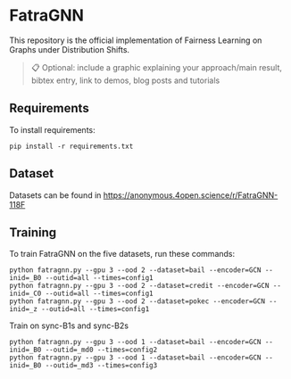 # FatraGNN

This repository is the official implementation of Fairness Learning on Graphs under Distribution Shifts. 

>📋  Optional: include a graphic explaining your approach/main result, bibtex entry, link to demos, blog posts and tutorials

## Requirements

To install requirements:

```setup
pip install -r requirements.txt
```

## Dataset

Datasets can be found in https://anonymous.4open.science/r/FatraGNN-118F

## Training

To train FatraGNN on the five datasets, run these commands:

```train
python fatragnn.py --gpu 3 --ood 2 --dataset=bail --encoder=GCN --inid=_B0 --outid=all --times=config1
python fatragnn.py --gpu 3 --ood 2 --dataset=credit --encoder=GCN --inid=_C0 --outid=all --times=config1
python fatragnn.py --gpu 3 --ood 2 --dataset=pokec --encoder=GCN --inid=_z --outid=all --times=config1
```
Train on sync-B1s and sync-B2s
```train
python fatragnn.py --gpu 3 --ood 1 --dataset=bail --encoder=GCN --inid=_B0 --outid=_md0 --times=config2
python fatragnn.py --gpu 3 --ood 1 --dataset=bail --encoder=GCN --inid=_B0 --outid=_md3 --times=config3
```


